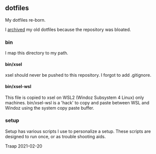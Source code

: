 ## dotfiles

My dotfiles re-born.

I [archived](https://github.com/Traap/dotfiles-archived) my old dotfiles because
the repository was bloated.

### bin
I map this directory to my path.

#### bin/xsel 
xsel should never be pushed to this repository.  I forgot to add .gitignore.

#### bin/xsel-wsl
This file is copied to xsel on WSL2 (Windoz Subsystem 4 Linux) only machines.
bin/xsel-wsl is a 'hack' to copy and paste between WSL and Windoz using the
system copy paste buffer.

### setup
Setup has various scripts I use to personalize a setup.  These scripts are
designed to run once, or as trouble shooting aids.

Traap
2021-02-20
